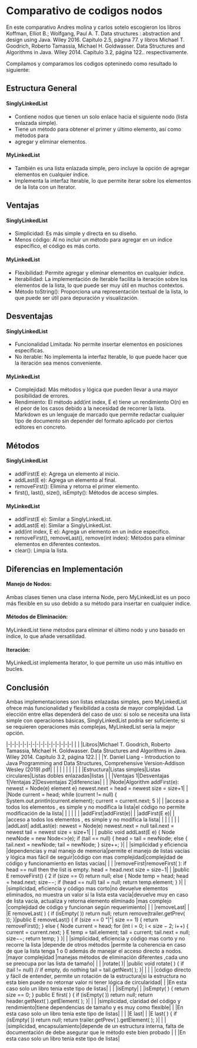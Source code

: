 # Comparativo de codigos nodos

En este comparativo Andres molina y carlos sotelo escogieron los libros Koffman, Elliot B.; Wolfgang, Paul A. T. Data structures : abstraction and design using Java. Wiley 2016. Capítulo 2.5, página 77.  y  libros Michael T. Goodrich, Roberto Tamassia, Michael H. Goldwasser. Data Structures and Algorithms in Java. Wiley 2014. Capítulo 3.2, página 122.. respectivamente.

Compilamos y comparamos los codigos opteninedo como resultado lo siguiente:
## Estructura General
#### SinglyLinkedList

* Contiene nodos que tienen un solo enlace hacia el siguiente nodo (lista enlazada simple).
* Tiene un método para obtener el primer y último elemento, así como métodos para
* agregar y eliminar elementos.
#### MyLinkedList
* También es una lista enlazada simple, pero incluye la opción de agregar elementos en cualquier índice.
* Implementa la interfaz Iterable, lo que permite iterar sobre los elementos de la lista con un Iterator.

## Ventajas
#### SinglyLinkedList

+ Simplicidad: Es más simple y directa en su diseño.
 + Menos código: Al no incluir un método para agregar en un índice específico, el código es más corto.
#### MyLinkedList

* Flexibilidad: Permite agregar y eliminar elementos en cualquier índice.
* Iterabilidad: La implementación de Iterable facilita la iteración sobre los elementos de la lista, lo que puede ser muy útil en muchos contextos.
* Método toString(): Proporciona una representación textual de la lista, lo que puede ser útil para depuración y visualización.

## Desventajas
#### SinglyLinkedList
* Funcionalidad Limitada: No permite insertar elementos en posiciones específicas.
* No iterable: No implementa la interfaz Iterable, lo que puede hacer que la iteración sea menos conveniente.
#### MyLinkedList

* Complejidad: Más métodos y lógica que pueden llevar a una mayor posibilidad de errores.
* Rendimiento: El método add(int index, E e) tiene un rendimiento O(n) en el peor de los casos debido a la necesidad de recorrer la lista.
Markdown es un lenguaje de marcado que permite redactar cualquier tipo de documento sin depender del formato aplicado por ciertos editores en concreto.
## Métodos
#### SinglyLinkedList

* addFirst(E e): Agrega un elemento al inicio.
* addLast(E e): Agrega un elemento al final.
* removeFirst(): Elimina y retorna el primer elemento.
* first(), last(), size(), isEmpty(): Métodos de acceso simples.
#### MyLinkedList

* addFirst(E e): Similar a SinglyLinkedList.
* addLast(E e): Similar a SinglyLinkedList.
* add(int index, E e): Agrega un elemento en un índice específico.
* removeFirst(), removeLast(), remove(int index): Métodos para eliminar elementos en diferentes contextos.
* clear(): Limpia la lista.
## Diferencias en Implementación
#### Manejo de Nodos:

Ambas clases tienen una clase interna Node, pero MyLinkedList es un poco más flexible en su uso debido a su método para insertar en cualquier índice.
#### Métodos de Eliminación:

MyLinkedList tiene métodos para eliminar el último nodo y uno basado en índice, lo que añade versatilidad.
#### Iteración:

MyLinkedList implementa Iterator, lo que permite un uso más intuitivo en bucles.

## Conclusión
Ambas implementaciones son listas enlazadas simples, pero MyLinkedList ofrece más funcionalidad y flexibilidad a costa de mayor complejidad. La elección entre ellas dependerá del caso de uso: si solo se necesita una lista simple con operaciones básicas, SinglyLinkedList podría ser suficiente; si se requieren operaciones más complejas, MyLinkedList sería la mejor opción.




|-|-|-|-|-|-|-|-|-|-|-|-|-|-|-|-|
| | |Libros|Michael T. Goodrich, Roberto Tamassia, Michael H. Goldwasser. Data Structures and Algorithms in Java. Wiley 2014. Capítulo 3.2, página 122.| | |Y. Daniel Liang - Introduction to Java Programming and Data Structures, Comprehensive Version-Addison Wesley (2019).pdf| | | | | | | |
| | |Estructura|Listas simples|Listas circulares|Listas dobles enlazadas|listas | | |Ventajas 1|Desventajas 1|Ventajas 2|Desventajas 2|diferencias|
| | |Node|Algorithm addFirst(e): newest = Node(e)  element e} newest.next =  head = newest  size = size+1| | |Node current = head;   while (current != null) {  System.out.println(current.element);  current = current.next; 5 }| | |acceso a todos los elementos , es simple y no modifica la lista|el código no permite modificación de la lista| | | |
| | |addFirst|addFirst(e)| | |addFirst(E e)| | |acceso a todos los elementos , es simple y no modifica la lista| | | | |
| | |addLast| addLast(e):  newest = Node(e) newest.next = null   tail.next = newest   tail = newest  size = size+1| | | public void addLast(E e) {   Node newNode = new Node<>(e);    if (tail == null) {   head = tail = newNode;   else {   tail.next = newNode;  tail = newNode;   }   size++;  }| | |simplicidad y eficiencia |dependencias y mal manejo de memoria|permite el manejo de listas vacías y lógica mas fácil de seguir|código con mas complejidad|complejidad de código y funcionamiento en listas vacías|
| | |removeFirst|removeFirst( ):  if head == null then  the list is empty.  head = head.next  size = size−1| | |public E removeFirst() { 2  if (size == 0) return null;   else {  Node temp = head;   head = head.next;    size−−;    if (head == null) tail = null;  return temp.element;   }  }| | |simplicidad, eficiencia y código mas corto|no devuelve elementos eliminados, no muestra un valor si la lista esta vacía|devuelve muy en caso de lista vacía, actualiza y retorna elemento eliminado |mas complejo |complejidad de código y funcionan según requerimiento|
| | |removeLast| | |E removeLast( ) {   if (isEmpty( )) return null;   return remove(trailer.getPrev( ));  }|public E removeLast() {   if (size == 0 "|"| size == 1) {  return removeFirst();   }   else {  Node current = head;   for (int i = 0; i < size − 2; i++) {  current = current.next;  }   E temp = tail.element;   tail = current;   tail.next = null;  size−−;  return temp;   }  }| | |simplicidad, eficiencia y código mas corto y no recorre la lista |depende de otros métodos |permite la coherencia en caso de que la lista tenga 1 o 0 además de manejar el acceso directo a nodos. |mayor complejidad |manejas métodos de eliminación diferentes ,cada uno se preocupa por las lista de tamaño|
| | |rotate( )| |public void rotate( ) {   if (tail != null) // if empty, do nothing  tail = tail.getNext( );   }| | | | |código directo y fácil de entender, permite un rotación de la estructura|si la estructura no esta bien puede no retornar valor  ni tener lógica de circularidad| | |En esta caso solo un libro tenia este tipo de listas|
| | |isEmpty| | |isEmpty( ) { return size == 0; }    public E first( ) {  if (isEmpty( )) return null;  return header.getNext( ).getElement( );  }| | | |simplicidad, claridad del código y rendimiento|tiene dependencias de tamaño y es muy como flexible| | |En esta caso solo un libro tenia este tipo de listas|
| | |E last| | |E last( ) {   if (isEmpty( )) return null;  return trailer.getPrev( ).getElement( );   }| | | |simplicidad, encapsulamiento|depende de un estructura interna, falta de documentación de debe asegurar que le método este bien probado | | |En esta caso solo un libro tenia este tipo de listas|
